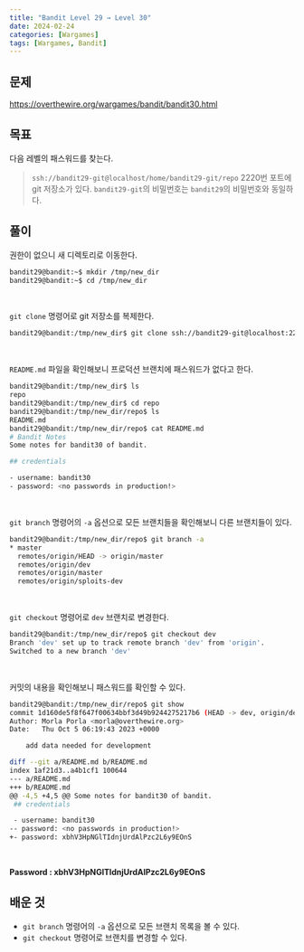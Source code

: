 ```yaml
---
title: "Bandit Level 29 → Level 30"
date: 2024-02-24
categories: [Wargames]
tags: [Wargames, Bandit]
---
```


## 문제
<https://overthewire.org/wargames/bandit/bandit30.html>

## 목표
다음 레벨의 패스워드를 찾는다.
> `ssh://bandit29-git@localhost/home/bandit29-git/repo` 2220번 포트에 git 저장소가 있다. `bandit29-git`의 비밀번호는 `bandit29`의 비밀번호와 동일하다.

## 풀이

권한이 없으니 새 디렉토리로 이동한다.

```sh
bandit29@bandit:~$ mkdir /tmp/new_dir
bandit29@bandit:~$ cd /tmp/new_dir
```  

&nbsp;  

`git clone` 명령어로 git 저장소를 복제한다.

```sh
bandit29@bandit:/tmp/new_dir$ git clone ssh://bandit29-git@localhost:2220/home/bandit29-git/repo
```  

&nbsp;  

`README.md` 파일을 확인해보니 프로덕션 브랜치에 패스워드가 없다고 한다.

```sh
bandit29@bandit:/tmp/new_dir$ ls
repo
bandit29@bandit:/tmp/new_dir$ cd repo
bandit29@bandit:/tmp/new_dir/repo$ ls
README.md
bandit29@bandit:/tmp/new_dir/repo$ cat README.md
# Bandit Notes
Some notes for bandit30 of bandit.

## credentials

- username: bandit30
- password: <no passwords in production!>
```  

&nbsp;  

`git branch` 명령어의 `-a` 옵션으로 모든 브랜치들을 확인해보니 다른 브랜치들이 있다.

```sh
bandit29@bandit:/tmp/new_dir/repo$ git branch -a
* master
  remotes/origin/HEAD -> origin/master
  remotes/origin/dev
  remotes/origin/master
  remotes/origin/sploits-dev
```  

&nbsp;  

`git checkout` 명령어로 `dev` 브랜치로 변경한다.

```sh
bandit29@bandit:/tmp/new_dir/repo$ git checkout dev
Branch 'dev' set up to track remote branch 'dev' from 'origin'.
Switched to a new branch 'dev'
```  

&nbsp;  

커밋의 내용을 확인해보니 패스워드를 확인할 수 있다.

```sh
bandit29@bandit:/tmp/new_dir/repo$ git show
commit 1d160de5f8f647f00634bbf3d49b9244275217b6 (HEAD -> dev, origin/dev)
Author: Morla Porla <morla@overthewire.org>
Date:   Thu Oct 5 06:19:43 2023 +0000

    add data needed for development

diff --git a/README.md b/README.md
index 1af21d3..a4b1cf1 100644
--- a/README.md
+++ b/README.md
@@ -4,5 +4,5 @@ Some notes for bandit30 of bandit.
 ## credentials

 - username: bandit30
-- password: <no passwords in production!>
+- password: xbhV3HpNGlTIdnjUrdAlPzc2L6y9EOnS
```  

&nbsp;  

**Password : xbhV3HpNGlTIdnjUrdAlPzc2L6y9EOnS**

## 배운 것
- `git branch` 명령어의 `-a` 옵션으로 모든 브랜치 목록을 볼 수 있다.  
- `git checkout` 명령어로 브랜치를 변경할 수 있다.

